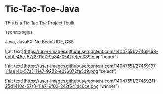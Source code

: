 # Tic-Tac-Toe-Java

This is a Tic Tac Toe Project I built

Technologies:

Java, JavaFX, NetBeans IDE, CSS


![alt text](https://user-images.githubusercontent.com/14047551/27469168-ebbfc45c-57a2-11e7-9a84-064f7efec389.png “board”)




![alt text](https://user-images.githubusercontent.com/14047551/27469197-11fae14c-57a3-11e7-9232-e096072fe5d9.png “select”)




![alt text](https://user-images.githubusercontent.com/14047551/27469211-25d1410c-57a3-11e7-9f02-242f541dc6ce.png “winner”)



